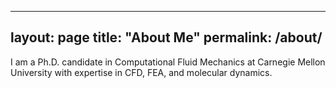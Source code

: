 
---
layout: page
title: "About Me"
permalink: /about/
---

I am a Ph.D. candidate in Computational Fluid Mechanics at Carnegie Mellon University with expertise in CFD, FEA, and molecular dynamics.
